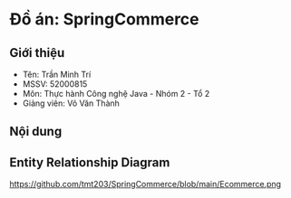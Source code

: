 
# Đồ án: SpringCommerce



## Giới thiệu
- Tên: Trần Minh Trí 
- MSSV: 52000815
- Môn: Thực hành Công nghệ Java - Nhóm 2 - Tổ 2
- Giảng viên: Võ Văn Thành
## Nội dung


## Entity Relationship Diagram
https://github.com/tmt203/SpringCommerce/blob/main/Ecommerce.png
